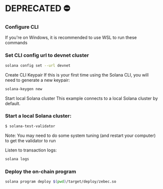 # DEPRECATED ⛔️

### Configure CLI
If you're on Windows, it is recommended to use WSL to run these commands

### Set CLI config url to devnet cluster
```bash
solana config set --url devnet
```
Create CLI Keypair
If this is your first time using the Solana CLI, you will need to generate a new keypair:
```bash
solana-keygen new
```
Start local Solana cluster
This example connects to a local Solana cluster by default.

### Start a local Solana cluster:

```bash
$ solana-test-validator
```
Note: You may need to do some system tuning (and restart your computer) to get the validator to run

Listen to transaction logs:
```bash
solana logs
```

### Deploy the on-chain program
```bash
solana program deploy $(pwd)/target/deploy/zebec.so
```
